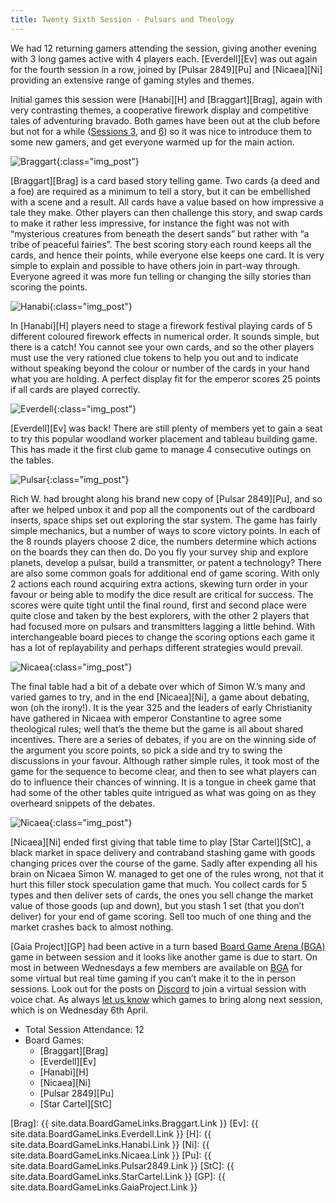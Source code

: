 ```yaml
---
title: Twenty Sixth Session - Pulsars and Theology
---
```


We had 12 returning gamers attending the session, giving another evening with 3 long games active with 4 players each.
[Everdell][Ev] was out again for the fourth session in a row, joined by [Pulsar 2849][Pu] and [Nicaea][Ni] providing an extensive range of gaming styles and themes.

Initial games this session were [Hanabi][H] and [Braggart][Brag], again with very contrasting themes, a cooperative firework display and competitive tales of adventuring bravado.
Both games have been out at the club before but not for a while ([Sessions 3][3], and [6][6]) so it was nice to introduce them to some new gamers, and get everyone warmed up for the main action.

![Braggart](/images/posts/2022_03_23/Braggart01.jpg "Braggart"){:class="img_post"}

[Braggart][Brag] is a card based story telling game.
Two cards (a deed and a foe) are required as a minimum to tell a story, but it can be embellished with a scene and a result.
All cards have a value based on how impressive a tale they make.
Other players can then challenge this story, and swap cards to make it rather less impressive, for instance the fight was not with “mysterious creatures from beneath the desert sands” but rather with “a tribe of peaceful fairies”.
The best scoring story each round keeps all the cards, and hence their points, while everyone else keeps one card.
It is very simple to explain and possible to have others join in part-way through.
Everyone agreed it was more fun telling or changing the silly stories than scoring the points.

![Hanabi](/images/posts/2022_03_23/Hanabi01.jpg "Hanabi"){:class="img_post"}

In [Hanabi][H] players need to stage a firework festival playing cards of 5 different coloured firework effects in numerical order.
It sounds simple, but there is a catch!
You cannot see your own cards, and so the other players must use the very rationed clue tokens to help you out and to indicate without speaking beyond the colour or number of the cards in your hand what you are holding.
A perfect display fit for the emperor scores 25 points if all cards are played correctly.

![Everdell](/images/posts/2022_03_23/Everdell01.jpg "Everdell"){:class="img_post"}

[Everdell][Ev] was back!
There are still plenty of members yet to gain a seat to try this popular woodland worker placement and tableau building game.
This has made it the first club game to manage 4 consecutive outings on the tables.

![Pulsar](/images/posts/2022_03_23/Pulsar01.jpg "Pulsar"){:class="img_post"}

Rich W. had brought along his brand new copy of [Pulsar 2849][Pu], and so after we helped unbox it and pop all the components out of the cardboard inserts, space ships set out exploring the star system.
The game has fairly simple mechanics, but a number of ways to score victory points.
In each of the 8 rounds players choose 2 dice, the numbers determine which actions on the boards they can then do.
Do you fly your survey ship and explore planets, develop a pulsar, build a transmitter, or patent a technology?
There are also some common goals for additional end of game scoring.
With only 2 actions each round acquiring extra actions, skewing turn order in your favour or being able to modify the dice result are critical for success.
The scores were quite tight until the final round, first and second place were quite close and taken by the best explorers, with the other 2 players that had focused more on pulsars and transmitters lagging a little behind.
With interchangeable board pieces to change the scoring options each game it has a lot of replayability and perhaps different strategies would prevail.

![Nicaea](/images/posts/2022_03_23/Nicaea01.jpg "Nicaea setup"){:class="img_post"}

The final table had a bit of a debate over which of Simon W.’s many and varied games to try, and in the end [Nicaea][Ni], a game about debating, won (oh the irony!).
It is the year 325 and the leaders of early Christianity have gathered in Nicaea with emperor Constantine to agree some theological rules; well that’s the theme but the game is all about shared incentives.
There are a series of debates, if you are on the winning side of the argument you score points, so pick a side and try to swing the discussions in your favour.
Although rather simple rules, it took most of the game for the sequence to become clear, and then to see what players can do to influence their chances of winning.
It is a tongue in cheek game that had some of the other tables quite intrigued as what was going on as they overheard snippets of the debates.

![Nicaea](/images/posts/2022_03_23/Nicaea02.jpg "Nicaea end game"){:class="img_post"}

[Nicaea][Ni] ended first giving that table time to play [Star Cartel][StC], a black market in space delivery and contraband stashing game with goods changing prices over the course of the game.
Sadly after expending all his brain on Nicaea Simon W. managed to get one of the rules wrong, not that it hurt this filler stock speculation game that much.
You collect cards for 5 types and then deliver sets of cards, the ones you sell change the market value of those goods (up and down), but you stash 1 set (that you don’t deliver) for your end of game scoring.
Sell too much of one thing and the market crashes back to almost nothing.

[Gaia Project][GP] had been active in a turn based [Board Game Arena (BGA)][BGA] game in between session and it looks like another game is due to start.
On most in between Wednesdays a few members are available on [BGA][BGA] for some virtual but real time gaming if you can’t make it to the in person sessions.
Look out for the posts on [Discord][Contact] to join a virtual session with voice chat.
As always [let us know][Contact] which games to bring along next session, which is on Wednesday 6th April.

* Total Session Attendance: 12
* Board Games:
	 * [Braggart][Brag]
	 * [Everdell][Ev]
	 * [Hanabi][H]
	 * [Nicaea][Ni]
	 * [Pulsar 2849][Pu]
	 * [Star Cartel][StC]

[3]: /2019/10/09/third-session.html
[6]: /2019/11/20/sixth-session.html

[BGA]: https://boardgamearena.com

[Brag]: {{ site.data.BoardGameLinks.Braggart.Link }}
[Ev]: {{ site.data.BoardGameLinks.Everdell.Link }}
[H]: {{ site.data.BoardGameLinks.Hanabi.Link }}
[Ni]: {{ site.data.BoardGameLinks.Nicaea.Link }}
[Pu]: {{ site.data.BoardGameLinks.Pulsar2849.Link }}
[StC]: {{ site.data.BoardGameLinks.StarCartel.Link }}
[GP]: {{ site.data.BoardGameLinks.GaiaProject.Link }}

[Contact]: /Contact.html
